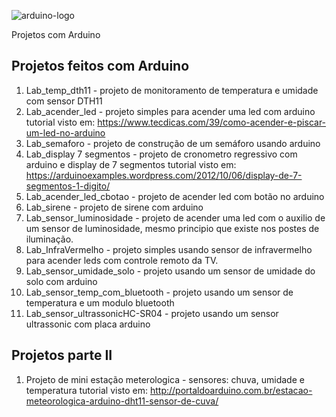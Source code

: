 ![arduino-logo](https://user-images.githubusercontent.com/7269314/78952616-93bfb700-7aac-11ea-8c5c-a9ff8fd4bf27.jpg)

Projetos com Arduino


Projetos feitos com Arduino
--------------------------------------------------------------------------------------------------------------

1. Lab_temp_dth11 - projeto de monitoramento de temperatura e umidade com sensor DTH11
2. Lab_acender_led - projeto simples para acender uma led com arduino
   tutorial visto em:  https://www.tecdicas.com/39/como-acender-e-piscar-um-led-no-arduino  
3. Lab_semaforo - projeto de construção de um semáforo usando arduino
4. Lab_display 7 segmentos - projeto de cronometro regressivo com arduino e display de 7 segmentos
   tutorial visto em: https://arduinoexamples.wordpress.com/2012/10/06/display-de-7-segmentos-1-digito/
5. Lab_acender_led_cbotao - projeto de acender led com botão no arduino
6. Lab_sirene - projeto de sirene com arduino
7. Lab_sensor_luminosidade - projeto de acender uma led com o auxilio de um sensor de luminosidade, mesmo principio que 
   existe nos postes de iluminação. 
8. Lab_InfraVermelho - projeto simples usando sensor de infravermelho para acender leds com controle remoto da TV.  
9. Lab_sensor_umidade_solo - projeto usando um sensor de umidade do solo com arduino
10. Lab_sensor_temp_com_bluetooth - projeto usando um sensor de temperatura e um modulo bluetooth  
11. Lab_sensor_ultrassonicHC-SR04 - projeto usando um sensor ultrassonic com placa arduino


Projetos parte II
----------------------------------------------------------------------------------------------------------------

1. Projeto de mini estação meterologica - sensores: chuva, umidade e temperatura 
tutorial visto em: http://portaldoarduino.com.br/estacao-meteorologica-arduino-dht11-sensor-de-cuva/
   
